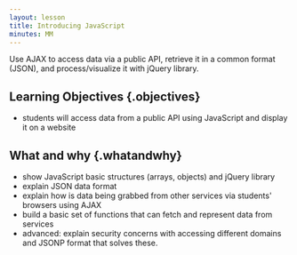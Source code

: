 ```yaml
---
layout: lesson
title: Introducing JavaScript
minutes: MM
---
```


Use AJAX to access data via a public API, retrieve it in a common format
(JSON), and process/visualize it with jQuery library.

## Learning Objectives {.objectives}

* students will access data from a public API using JavaScript and display it
  on a website

## What and why {.whatandwhy}

* show JavaScript basic structures (arrays, objects) and jQuery library
* explain JSON data format
* explain how is data being grabbed from other services via students' browsers
  using AJAX
* build a basic set of functions that can fetch and represent data from
  services
* advanced: explain security concerns with accessing different domains and
  JSONP format that solves these.

